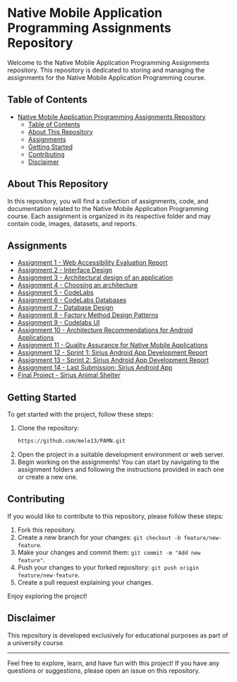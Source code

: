 # Native Mobile Application Programming Assignments Repository

Welcome to the Native Mobile Application Programming Assignments repository. This repository is dedicated to storing and managing the assignments for the Native Mobile Application Programming course.

## Table of Contents
- [Native Mobile Application Programming Assignments Repository](#native-mobile-application-programming-assignments-repository)
  - [Table of Contents](#table-of-contents)
  - [About This Repository](#about-this-repository)
  - [Assignments](#assignments)
  - [Getting Started](#getting-started)
  - [Contributing](#contributing)
  - [Disclaimer](#disclaimer)

## About This Repository

In this repository, you will find a collection of assignments, code, and documentation related to the Native Mobile Application Programming course. Each assignment is organized in its respective folder and may contain code, images, datasets, and reports.

## Assignments
- [Assignment 1 - Web Accessibility Evaluation Report](https://github.com/mele13/PAMN/tree/main/S1%20-%20Informe%20sobre%20accesibilidad%20web)
- [Assignment 2 - Interface Design](https://github.com/mele13/PAMN/tree/main/S2%20-%20Dise%C3%B1o%20de%20interfaces)
- [Assignment 3 - Architectural design of an application](https://github.com/mele13/PAMN/tree/main/S3%20-%20Dise%C3%B1o%20arquitect%C3%B3nico%20de%20una%20aplicaci%C3%B3n)
- [Assignment 4 - Choosing an architecture](https://github.com/mele13/PAMN/tree/main/S4%20-%20Elecci%C3%B3n%20de%20una%20arquitectura)
- [Assignment 5 - CodeLabs](https://github.com/mele13/PAMN/tree/main/S5%20-%20CodeLabs)
- [Assignment 6 - CodeLabs Databases](https://github.com/mele13/PAMN/tree/main/S6%20-%20CodeLabs%20Databases)
- [Assignment 7 - Database Design](https://github.com/mele13/PAMN/tree/main/S6%20-%20Dise%C3%B1o%20de%20la%20base%20de%20datos)
- [Assignment 8 - Factory Method Design Patterns](https://github.com/mele13/PAMN/tree/main/S7%20-%20Patrones%20de%20dise%C3%B1o%20Factory)
- [Assignment 9 - Codelabs UI](https://github.com/mele13/PAMN/tree/main/Main%20Project)
- [Assignment 10 - Architecture Recommendations for Android Applications](https://github.com/mele13/PAMN/tree/main/S8%20-%20Recomendaciones%20de%20arquitectura%20para%20aplicaciones%20Android)
- [Assignment 11 - Quality Assurance for Native Mobile Applications](https://github.com/mele13/PAMN/tree/main/S9%20-%20Calidad%20en%20el%20software)
- [Assignment 12 - Sprint 1: Sirius Android App Development Report](https://github.com/mele13/PAMN/tree/main/S10%20-%20Primer%20Sprint%20Trabajo%20Final)
- [Assignment 13 - Sprint 2: Sirius Android App Development Report](https://github.com/mele13/PAMN/tree/main/S11%20-%20Segundo%20Sprint%20Trabajo%20Final)
- [Assignment 14 - Last Submission: Sirius Android App](https://github.com/mele13/PAMN/tree/main/Entrega%20de%20la%20aplicaci%C3%B3n)
- [Final Project - Sirius Animal Shelter](https://github.com/mele13/PAMN/tree/main/Main%20Project/Sirius)

## Getting Started
To get started with the project, follow these steps:
1. Clone the repository:
   ```bash
   https://github.com/mele13/PAMN.git
   ```
2. Open the project in a suitable development environment or web server.
3. Begin working on the assignments! You can start by navigating to the assignment folders and following the instructions provided in each one or create a new one.

## Contributing

If you would like to contribute to this repository, please follow these steps:

1. Fork this repository.
2. Create a new branch for your changes: `git checkout -b feature/new-feature`.
3. Make your changes and commit them: `git commit -m "Add new feature"`.
4. Push your changes to your forked repository: `git push origin feature/new-feature`.
5. Create a pull request explaining your changes.

Enjoy exploring the project!

## Disclaimer

This repository is developed exclusively for educational purposes as part of a university course. 

--------------------------------------------------

Feel free to explore, learn, and have fun with this project! If you have any questions or suggestions, please open an issue on this repository.
